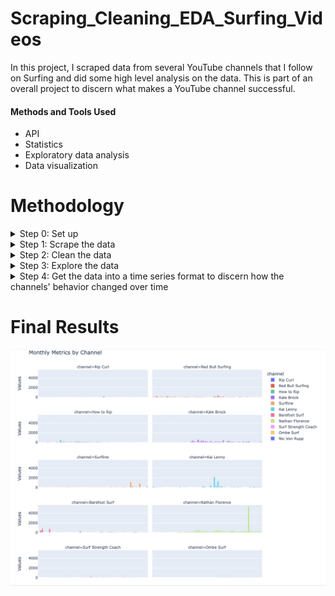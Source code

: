 # Scraping_Cleaning_EDA_Surfing_Videos
In this project, I scraped data from several YouTube channels that I follow on Surfing and did some high level analysis on the data. This is part of an overall project to discern what makes a YouTube channel successful.

#### Methods and Tools Used ####
* API
* Statistics
* Exploratory data analysis
* Data visualization

# Methodology

<details>
<summary> Step 0: Set up </summary>
      <br>
      <p>   Get your YouTube Data API key</p>
      <p>   Identify the YouTube Channel IDs</p>
</details>

<details>   
<summary> Step 1: Scrape the data </summary>  
  <br>
  <p>  Surfing_Videos_Pt1_Scraping_and_Cleaning.ipynb </p>
</details>

<details>
<summary> Step 2: Clean the data </summary>
  <br>
  <p>   Surfing_Videos_Pt1_Scraping_and_Cleaning.ipynb </p>
  <p>   Note: Pay attention to DateTime features </p>
</details>

<details>
<summary> Step 3: Explore the data </summary>  
 <br>
  <p>   Develop a high level understanding of what is going on </p>
  <img width="1274" alt="Posting over the course of the year" src="https://github.com/daphteh/Scraping_Cleaning_EDA_Surfing_Videos/blob/2caa6cf1c2d43bb3196158b45f50a7f871cf979f/Report_Images/Posting_Patterns.png">
</details>
 
<details>
<summary> Step 4: Get the data into a time series format to discern how the channels' behavior changed over time</summary>
   <br>
   <p>   </p>
</details>


# Final Results
<img width="1274" alt="Time Series Data" src="https://github.com/daphteh/Scraping_Cleaning_EDA_Surfing_Videos/blob/2caa6cf1c2d43bb3196158b45f50a7f871cf979f/Report_Images/Posting_Patterns_OverTime.jpeg">
